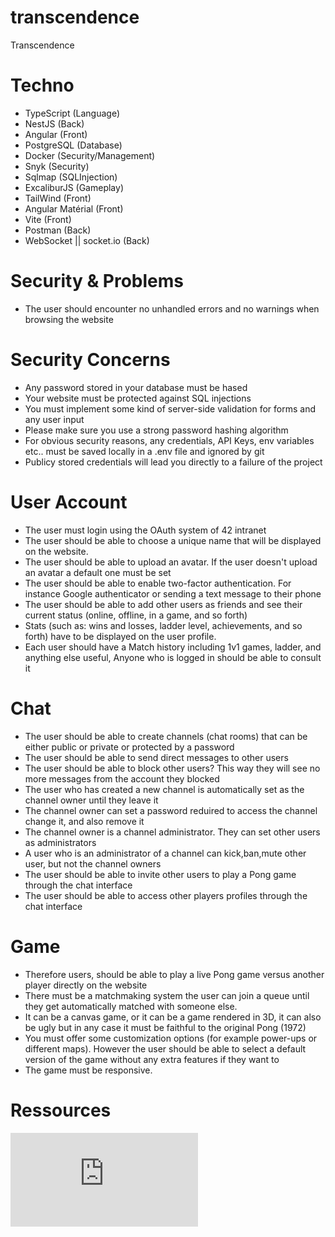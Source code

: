 # transcendence
Transcendence

# Techno
 - TypeScript (Language)
 - NestJS (Back)
 - Angular (Front)
 - PostgreSQL (Database)
 - Docker (Security/Management)
 - Snyk (Security)
 - Sqlmap (SQLInjection)
 - ExcaliburJS (Gameplay)
 - TailWind (Front)
 - Angular Matérial (Front)
 - Vite (Front)
 - Postman (Back)
 - WebSocket || socket.io (Back)

# Security & Problems
 - The user should encounter no unhandled errors and no warnings when browsing the website

# Security Concerns
 - Any password stored in your database must be hased
 - Your website must be protected against SQL injections
 - You must implement some kind of server-side validation for forms and any user input
 - Please make sure you use a strong password hashing algorithm
 - For obvious security reasons, any credentials, API Keys, env variables etc.. must be saved locally in a .env file and ignored by git
 - Publicy stored credentials will lead you directly to a failure of the project

# User Account
 - The user must login using the OAuth system of 42 intranet
 - The user should be able to choose a unique name that will be displayed on the website.
 - The user should be able to upload an avatar. If the user doesn't upload an avatar a default one must be set
 - The user should be able to enable two-factor authentication. For instance Google authenticator or sending a text message to their phone
 - The user should be able to add other users as friends and see their current status (online, offline, in a game, and so forth)
 - Stats (such as: wins and losses, ladder level, achievements, and so forth) have to be displayed on the user profile.
 - Each user should have a Match history including 1v1 games, ladder, and anything else useful, Anyone who is logged in should be able to consult it

# Chat
 - The user should be able to create channels (chat rooms) that can be either public or private or protected by a password
 - The user should be able to send direct messages to other users
 - The user should be able to block other users? This way they will see no more messages from the account they blocked
 - The user who has created a new channel is automatically set as the channel owner until they leave it
 - The channel owner can set a password reduired to access the channel change it, and also remove it
 - The channel owner is a channel administrator. They can set other users as administrators
 - A user who is an administrator of a channel can kick,ban,mute other user, but not the channel owners
 - The user should be able to invite other users to play a Pong game through the chat interface
 - The user should be able to access other players profiles through the chat interface

# Game
 - Therefore users, should be able to play a live Pong game versus another player directly on the website
 - There must be a matchmaking system the user can join a queue until they get automatically matched with someone else.
 - It can be a canvas game, or it can be a game rendered in 3D, it can also be ugly but in any case it must be faithful to the original Pong (1972)
 - You must offer some customization options (for example power-ups or different maps). However the user should be able to select a default version of the game without any extra features if they want to
 - The game must be responsive.

# Ressources

![Typescript Best Practice](https://docs.aws.amazon.com/prescriptive-guidance/latest/best-practices-cdk-typescript-iac/typescript-best-practices.html)